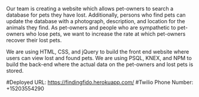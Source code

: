 Our team is creating a website which allows pet-owners to search a database for pets they have lost. Additionally, persons who find pets can update the database with a photograph, description, and location for the animals they find. As pet-owners and people who are sympathetic to pet-owners who lose pets,  we want to increase the rate at which pet-owners recover their lost pets.

We are using HTML, CSS, and jQuery to build the front end website where users can view lost and found pets. We are using PSQL, KNEX, and NPM to build the back-end where the actual data on the pet-owners and lost pets is stored.

#Deployed URL: https://findingfido.herokuapp.com/
#Twilio Phone Number: +15203554290
